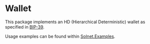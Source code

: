 # Wallet

This package implements an HD (Hierarchical Deterministic) wallet as specified in [BIP-39]().

Usage examples can be found within  [Solnet.Examples]().